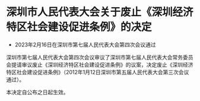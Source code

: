 # 深圳市人民代表大会关于废止《深圳经济特区社会建设促进条例》的决定

- 2023年2月16日在深圳市第七届人民代表大会第四次会议通过

<!-- INFO END -->

深圳市第七届人民代表大会第四次会议审议了深圳市第七届人民代表大会常务委员会提请审议废止《深圳经济特区社会建设促进条例》的议案，决定废止《深圳经济特区社会建设促进条例》（2012年1月12日深圳市第五届人民代表大会第三次会议通过）。

本决定自公布之日起生效。
